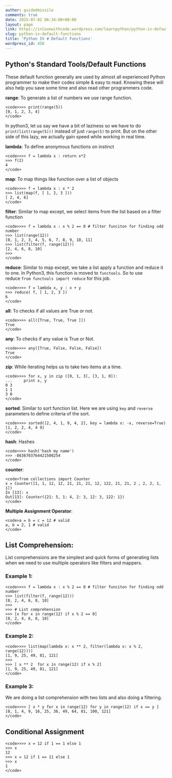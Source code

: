 ```yaml
---
author: guidedmissile
comments: true
date: 2015-07-02 06:34:00+00:00
layout: page
link: https://inlovewithcode.wordpress.com/learnpython/python-iv-default-functions/
slug: python-iv-default-functions
title: 'Python IV # Default Functions'
wordpress_id: 458
---
```


## Python's Standard Tools/Default Functions



These default function generally are used by almost all experienced Python programmer to make their codes simple & easy to read. Knowing these will also help you save some time and also read other programmers code.

**range**: To generate a list of numbers we use range function.


    
    <code>>>> print(range(5))
    [0, 1, 2, 3, 4]
    </code>



In python3, let us say we have a bit of laziness so we have to do `print(list(range(5)))` instead of just `range(5)` to print. But on the other side of this lazy, we actually gain speed while working in real time.

**lambda**: To define anonymous functions on instinct


    
    <code>>>> f = lambda x : return x*2
    >>> f(2)
    4
    </code>



**map**: To map things like function over a list of objects


    
    <code>>>> f = lambda x : x * 2
    >>> list(map(f, [ 1, 2, 3 ]))
    [ 2, 4, 6]
    </code>



**filter**: Similar to map except, we select items from the list based on a filter function


    
    <code>>>> f = lambda x : x % 2 == 0 # filter funciton for finding odd number
    >>> list(range(12))
    [0, 1, 2, 3, 4, 5, 6, 7, 8, 9, 10, 11]
    >>> list(filter(f, range(12)))
    [2, 4, 6, 8, 10]
    >>>
    </code>



**reduce**: Similar to map except, we take a list apply a function and reduce it to one. In Python3, this function is moved to `functools`. So to use reduce `from functools import reduce` for this job.


    
    <code>>>> f = lambda x, y : x + y
    >>> reduce( f, [ 1, 2, 3 ])
    6
    </code>



**all**: To checks if all values are True or not.


    
    <code>>>> all([True, True, True ]])
    True
    </code>



**any**: To checks if any value is True or Not.


    
    <code>>>> any([True, False, False, False])
    True
    </code>



**zip**: While iterating helps us to take two items at a time.


    
    <code>>>> for x, y in zip ([0, 1, 3], [3, 1, 0]):
    ...     print x, y
    0 3
    1 1
    3 0
    </code>



**sorted**: Similar to sort function list. Here we are using `key` and `reverse` parameters to define criteria of the sort.


    
    <code>>>> sorted([2, 4, 1, 9, 4, 2], key = lambda x: -x, reverse=True)
    [1, 2, 2, 4, 4 9]
    </code>



**hash**: Hashes


    
    <code>>>> hash('hash my name')
    >>> -8636703764421508254
    </code>



**counter**:


    
    <code>from collections import Counter
    x = Counter([1, 1, 12, 12, 21, 21, 21, 12, 122, 21, 21, 2 , 2, 2, 1, 1])
    In [13]: x
    Out[13]: Counter({21: 5, 1: 4, 2: 3, 12: 3, 122: 1})
    </code>



**Multiple Assignment Operator**:


    
    <code>a = b = c = 12 # valid
    a, b = 2, 1 # valid
    </code>





## List Comprehension:



List comprehensions are the simplest and quick forms of generating lists when we need to use multiple operators like filters and mappers.



### Example 1:




    
    <code>>>> f = lambda x : x % 2 == 0 # filter funciton for finding odd number
    >>> list(filter(f, range(12)))
    [0, 2, 4, 6, 8, 10]
    >>>
    >>> # List comprehension
    >>> [x for x in range(12) if x % 2 == 0]
    [0, 2, 4, 6, 8, 10]
    </code>





### Example 2:




    
    <code>>>> list(map(lambda x: x ** 2, filter(lambda x: x % 2, range(12))))
    [1, 9, 25, 49, 81, 121]
    >>>
    >>> [ x ** 2  for x in range(12) if x % 2]
    [1, 9, 25, 49, 81, 121]
    </code>





### Example 3:



We are doing a list comprehension with two lists and also doing a filtering.


    
    <code>>>> [ x * y for x in range(12) for y in range(12) if x == y ]
    [0, 1, 4, 9, 16, 25, 36, 49, 64, 81, 100, 121]
    </code>





## Conditional Assignment




    
    <code>>>> x = 12 if 1 == 1 else 1
    >>> x
    12
    >>> x = 12 if 1 == 11 else 1
    >>> x
    1
    </code>
